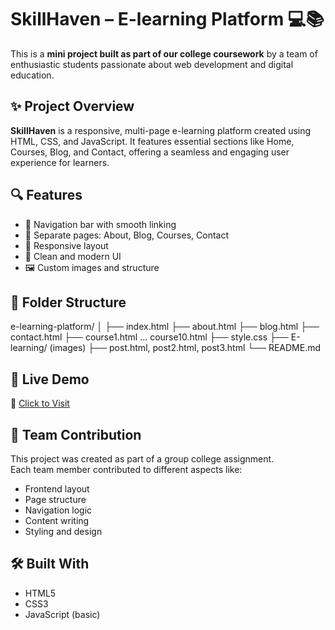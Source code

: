 # SkillHaven – E-learning Platform 💻📚

This is a **mini project built as part of our college coursework** by a team of enthusiastic students passionate about web development and digital education.

## ✨ Project Overview

**SkillHaven** is a responsive, multi-page e-learning platform created using HTML, CSS, and JavaScript. It features essential sections like Home, Courses, Blog, and Contact, offering a seamless and engaging user experience for learners.

## 🔍 Features
- 🧭 Navigation bar with smooth linking
- 📄 Separate pages: About, Blog, Courses, Contact
- 📱 Responsive layout
- 🎯 Clean and modern UI
- 🖼️ Custom images and structure

## 📁 Folder Structure
e-learning-platform/
│
├── index.html
├── about.html
├── blog.html
├── contact.html
├── course1.html ... course10.html
├── style.css
├── E-learning/ (images)
├── post.html, post2.html, post3.html
└── README.md


## 🚀 Live Demo  
🔗 [Click to Visit](https://ishasahlot.github.io/e-learning-platform/)

## 🤝 Team Contribution
This project was created as part of a group college assignment.  
Each team member contributed to different aspects like:
- Frontend layout
- Page structure
- Navigation logic
- Content writing
- Styling and design

## 🛠️ Built With
- HTML5
- CSS3
- JavaScript (basic)
